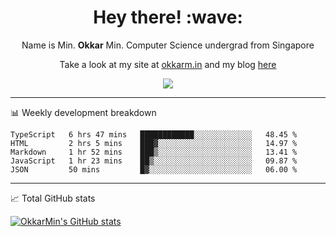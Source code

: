 <h1 align="center"> Hey there! :wave:</h1>

<p align="center">Name is Min. <strong>Okkar</strong> Min. Computer Science undergrad from Singapore</p>

<p align="center">Take a look at my site at <a href="https://okkarm.in" target="_blank">okkarm.in</a> and my blog <a href="https://okkarm.in/blog" target="_blank">here</a></p>

<p align="center">
  <a href="https://okkarm.in/linkedin" target='_blank'>
    <img src="https://img.shields.io/badge/linkedin-%230077B5.svg?&style=for-the-badge&logo=linkedin&logoColor=white" />
  </a>
 </p>

---

📊 Weekly development breakdown

<!--START_SECTION:waka-->
```text
TypeScript   6 hrs 47 mins   ████████████░░░░░░░░░░░░░   48.45 % 
HTML         2 hrs 5 mins    ███▓░░░░░░░░░░░░░░░░░░░░░   14.97 % 
Markdown     1 hr 52 mins    ███▒░░░░░░░░░░░░░░░░░░░░░   13.41 % 
JavaScript   1 hr 23 mins    ██▒░░░░░░░░░░░░░░░░░░░░░░   09.87 % 
JSON         50 mins         █▓░░░░░░░░░░░░░░░░░░░░░░░   06.00 % 
```
<!--END_SECTION:waka-->

---

📈 Total GitHub stats

<p>
  <a href="https://github.com/OkkarMin"><img src="https://github-readme-stats.vercel.app/api?username=OkkarMin&hide_border=true&show_icons=true&theme=graywhite" alt="OkkarMin's GitHub stats"></a>
</p>
